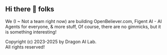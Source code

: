 ## Hi there 👋 folks

We (I ~ Not a team right now) are building OpenBeliever.com, 
Figent AI - AI Agents for everyone,
& more stuff,
Of course, there are no gimmicks, 
but it is something interesting!



Copyright (c) 2023-2025 by Dragon AI Lab.
<br/>
All rights reserved!
